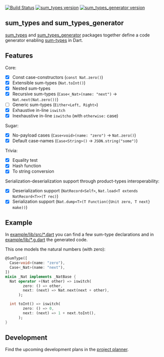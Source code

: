 [![Build Status](https://travis-ci.org/werediver/sum_types.dart.svg?branch=master)](https://travis-ci.org/werediver/sum_types.dart)
[![sum_types version](https://img.shields.io/pub/v/sum_types?label=sum_types)](https://pub.dev/packages/sum_types)
[![sum_types_generator version](https://img.shields.io/pub/v/sum_types_generator?label=sum_types_generator)](https://pub.dev/packages/sum_types_generator)

## sum_types and sum_types_generator

[sum_types](https://pub.dev/packages/sum_types) and [sum_types_generator](https://pub.dev/packages/sum_types_generator) packages together define a code generator enabling [sum-types](https://en.wikipedia.org/wiki/Sum_type) in Dart.

## Features

Core:
- [x] Const case-constructors (`const Nat.zero()`)
- [x] Extensible sum-types (`Nat.toInt()`)
- [x] Nested sum-types
- [x] Recursive sum-types (`Case<_Nat>(name: "next")` → `Nat.next(Nat.zero())`)
- [ ] Generic sum-types (`Either<Left, Right>`)
- [x] Exhaustive in-line `iswitch`
- [x] Inexhaustive in-line `iswitcho` (with `otherwise:` case)

Sugar:
- [x] No-payload cases (`Case<void>(name: "zero")` → `Nat.zero()`)
- [x] Default case-names (`Case<String>()` → `JSON.string("some")`)

Trivia:
- [x] Equality test
- [x] Hash function
- [x] To string conversion

Serialization-deserialization support through product-types interoperability:
- [x] Deserialization support (`NatRecord<Self>`, `Nat.load<T extends NatRecord<T>>(T rec)`)
- [x] Serialization support (`Nat.dump<T>(T Function({Unit zero, T next} make))`)

## Example

In [example/lib/src/*.dart](example/lib/src) you can find a few sum-type declarations and in [example/lib/*.g.dart](example/lib/src) the generated code.

This one models the natural numbers (with zero):

```dart
@SumType([
  Case<void>(name: "zero"),
  Case<_Nat>(name: "next"),
])
mixin _Nat implements _NatBase {
  Nat operator +(Nat other) => iswitch(
        zero: () => other,
        next: (next) => Nat.next(next + other),
      );

  int toInt() => iswitch(
        zero: () => 0,
        next: (next) => 1 + next.toInt(),
      );
}
```

## Development

Find the upcoming development plans in the [project planner](https://github.com/werediver/sum_types.dart/projects/1).